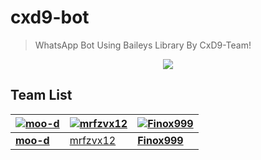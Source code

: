 # cxd9-bot
> WhatsApp Bot Using Baileys Library By CxD9-Team!

<p align="center">
  <a href="https://github.com/CxD9-Teams">
    <img src="https://github.com/cxd9-Teams.png?size=100">
  </a>
</p>

## Team List
[![moo-d](https://github.com/moo-d.png?size=100)](https://github.com/moo-d) | [![mrfzvx12](https://github.com/mrfzvx12.png?size=100)](https://github.com/mrfzvx12) | [![Finox999](https://github.com/Finox999.png?size=100)](https://github.com/Finox999)
----|----|---
**[moo-d](https://github.com/moo-d)** | [mrfzvx12](https://github.com/mrfzvx12) | **[Finox999](https://github.com/Finox999)**
